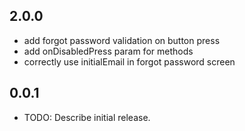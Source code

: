 ## 2.0.0

* add forgot password validation on button press
* add onDisabledPress param for methods
* correctly use initialEmail in forgot password screen


## 0.0.1

* TODO: Describe initial release.
